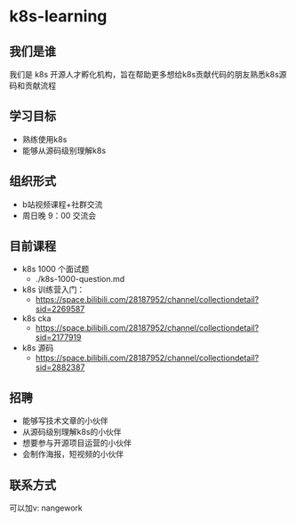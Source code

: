 # k8s-learning

## 我们是谁
我们是 k8s 开源人才孵化机构，旨在帮助更多想给k8s贡献代码的朋友熟悉k8s源码和贡献流程

## 学习目标

- 熟练使用k8s
- 能够从源码级别理解k8s

## 组织形式

- b站视频课程+社群交流
- 周日晚 9：00 交流会

## 目前课程

- k8s 1000 个面试题
  - ./k8s-1000-question.md
- k8s 训练营入门：
  - https://space.bilibili.com/28187952/channel/collectiondetail?sid=2269587
- k8s cka
  - https://space.bilibili.com/28187952/channel/collectiondetail?sid=2177919
- k8s 源码
  - https://space.bilibili.com/28187952/channel/collectiondetail?sid=2882387

## 招聘

- 能够写技术文章的小伙伴
- 从源码级别理解k8s的小伙伴
- 想要参与开源项目运营的小伙伴
- 会制作海报，短视频的小伙伴

## 联系方式

可以加v: nangework 

